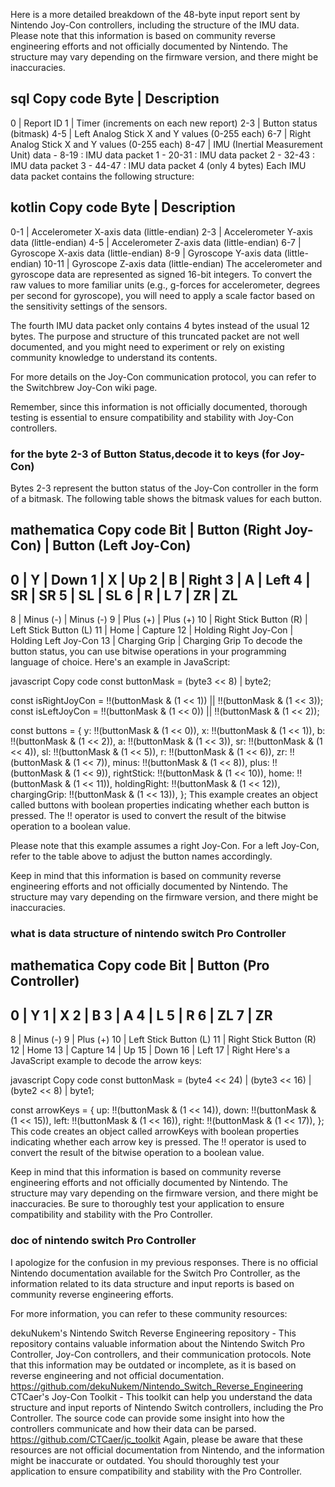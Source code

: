 Here is a more detailed breakdown of the 48-byte input report sent by Nintendo Joy-Con controllers, including the structure of the IMU data. Please note that this information is based on community reverse engineering efforts and not officially documented by Nintendo. The structure may vary depending on the firmware version, and there might be inaccuracies.

sql
Copy code
Byte  | Description
---------------------
0     | Report ID
1     | Timer (increments on each new report)
2-3   | Button status (bitmask)
4-5   | Left Analog Stick X and Y values (0-255 each)
6-7   | Right Analog Stick X and Y values (0-255 each)
8-47  | IMU (Inertial Measurement Unit) data
        - 8-19  : IMU data packet 1
        - 20-31 : IMU data packet 2
        - 32-43 : IMU data packet 3
        - 44-47 : IMU data packet 4 (only 4 bytes)
Each IMU data packet contains the following structure:

kotlin
Copy code
Byte  | Description
---------------------
0-1   | Accelerometer X-axis data (little-endian)
2-3   | Accelerometer Y-axis data (little-endian)
4-5   | Accelerometer Z-axis data (little-endian)
6-7   | Gyroscope X-axis data (little-endian)
8-9   | Gyroscope Y-axis data (little-endian)
10-11 | Gyroscope Z-axis data (little-endian)
The accelerometer and gyroscope data are represented as signed 16-bit integers. To convert the raw values to more familiar units (e.g., g-forces for accelerometer, degrees per second for gyroscope), you will need to apply a scale factor based on the sensitivity settings of the sensors.

The fourth IMU data packet only contains 4 bytes instead of the usual 12 bytes. The purpose and structure of this truncated packet are not well documented, and you might need to experiment or rely on existing community knowledge to understand its contents.

For more details on the Joy-Con communication protocol, you can refer to the Switchbrew Joy-Con wiki page.

Remember, since this information is not officially documented, thorough testing is essential to ensure compatibility and stability with Joy-Con controllers.


### for the byte 2-3 of Button Status,decode it to keys (for Joy-Con)
Bytes 2-3 represent the button status of the Joy-Con controller in the form of a bitmask. The following table shows the bitmask values for each button.

mathematica
Copy code
Bit | Button (Right Joy-Con) | Button (Left Joy-Con)
---------------------------------------------------
0   | Y                      | Down
1   | X                      | Up
2   | B                      | Right
3   | A                      | Left
4   | SR                     | SR
5   | SL                     | SL
6   | R                      | L
7   | ZR                     | ZL
---------------------------------------------------
8   | Minus (-)              | Minus (-)
9   | Plus (+)               | Plus (+)
10  | Right Stick Button (R) | Left Stick Button (L)
11  | Home                   | Capture
12  | Holding Right Joy-Con  | Holding Left Joy-Con
13  | Charging Grip          | Charging Grip
To decode the button status, you can use bitwise operations in your programming language of choice. Here's an example in JavaScript:


javascript
Copy code
const buttonMask = (byte3 << 8) | byte2;


const isRightJoyCon = !!(buttonMask & (1 << 1)) || !!(buttonMask & (1 << 3));
const isLeftJoyCon = !!(buttonMask & (1 << 0)) || !!(buttonMask & (1 << 2));

const buttons = {
  y: !!(buttonMask & (1 << 0)),
  x: !!(buttonMask & (1 << 1)),
  b: !!(buttonMask & (1 << 2)),
  a: !!(buttonMask & (1 << 3)),
  sr: !!(buttonMask & (1 << 4)),
  sl: !!(buttonMask & (1 << 5)),
  r: !!(buttonMask & (1 << 6)),
  zr: !!(buttonMask & (1 << 7)),
  minus: !!(buttonMask & (1 << 8)),
  plus: !!(buttonMask & (1 << 9)),
  rightStick: !!(buttonMask & (1 << 10)),
  home: !!(buttonMask & (1 << 11)),
  holdingRight: !!(buttonMask & (1 << 12)),
  chargingGrip: !!(buttonMask & (1 << 13)),
};
This example creates an object called buttons with boolean properties indicating whether each button is pressed. The !! operator is used to convert the result of the bitwise operation to a boolean value.

Please note that this example assumes a right Joy-Con. For a left Joy-Con, refer to the table above to adjust the button names accordingly.

Keep in mind that this information is based on community reverse engineering efforts and not officially documented by Nintendo. The structure may vary depending on the firmware version, and there might be inaccuracies.



### what is data structure of nintendo switch Pro Controller

mathematica
Copy code
Bit | Button (Pro Controller)
-----------------------------
0   | Y
1   | X
2   | B
3   | A
4   | L
5   | R
6   | ZL
7   | ZR
-----------------------------
8   | Minus (-)
9   | Plus (+)
10  | Left Stick Button (L)
11  | Right Stick Button (R)
12  | Home
13  | Capture
14  | Up
15  | Down
16  | Left
17  | Right
Here's a JavaScript example to decode the arrow keys:

javascript
Copy code
const buttonMask = (byte4 << 24) | (byte3 << 16) | (byte2 << 8) | byte1;

const arrowKeys = {
  up: !!(buttonMask & (1 << 14)),
  down: !!(buttonMask & (1 << 15)),
  left: !!(buttonMask & (1 << 16)),
  right: !!(buttonMask & (1 << 17)),
};
This code creates an object called arrowKeys with boolean properties indicating whether each arrow key is pressed. The !! operator is used to convert the result of the bitwise operation to a boolean value.

Keep in mind that this information is based on community reverse engineering efforts and not officially documented by Nintendo. The structure may vary depending on the firmware version, and there might be inaccuracies. Be sure to thoroughly test your application to ensure compatibility and stability with the Pro Controller.
### doc of nintendo switch Pro Controller
I apologize for the confusion in my previous responses. There is no official Nintendo documentation available for the Switch Pro Controller, as the information related to its data structure and input reports is based on community reverse engineering efforts.

For more information, you can refer to these community resources:

dekuNukem's Nintendo Switch Reverse Engineering repository - This repository contains valuable information about the Nintendo Switch Pro Controller, Joy-Con controllers, and their communication protocols. Note that this information may be outdated or incomplete, as it is based on reverse engineering and not official documentation.
https://github.com/dekuNukem/Nintendo_Switch_Reverse_Engineering
CTCaer's Joy-Con Toolkit - This toolkit can help you understand the data structure and input reports of Nintendo Switch controllers, including the Pro Controller. The source code can provide some insight into how the controllers communicate and how their data can be parsed.
https://github.com/CTCaer/jc_toolkit
Again, please be aware that these resources are not official documentation from Nintendo, and the information might be inaccurate or outdated. You should thoroughly test your application to ensure compatibility and stability with the Pro Controller.